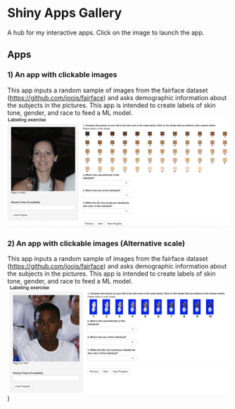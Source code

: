 # Shiny Apps Gallery

A hub for my interactive apps. Click on the image to launch the app.

## Apps
### 1) An app with clickable images
This app inputs a random sample of images from the fairface dataset (https://github.com/joojs/fairface) and asks demographic information about the subjects in the pictures. This app is intended to create labels of skin tone, gender, and race to feed a ML model.
[![Launch app](imgs/fenty_img.png)](https://valenciac.shinyapps.io/Image_classification_fenty/)
  


### 2) An app with clickable images (Alternative scale) 
This app inputs a random sample of images from the fairface dataset (https://github.com/joojs/fairface) and asks demographic information about the subjects in the pictures. This app is intended to create labels of skin tone, gender, and race to feed a ML model.
[![Launch app](imgs/nis_img.png)](https://valenciac.shinyapps.io/Image_classification_nis_b/))




